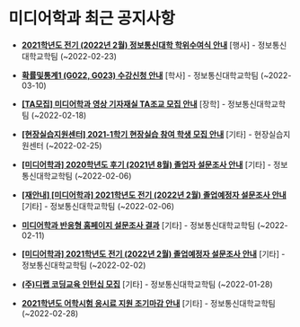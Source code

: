 # 미디어학과 최근 공지사항

* **[2021학년도 전기 (2022년 2월) 정보통신대학 학위수여식 안내](https://media.ajou.ac.kr/media/board/board01.jsp?mode=view&amp;article_no=227884&amp;board_wrapper=%2Fmedia%2Fboard%2Fboard01.jsp&amp;pager.offset=0&amp;board_no=304)**
 [행사] - 정보통신대학교학팀 (~2022-02-23)

* **[확률및통계1 (G022, G023) 수강신청 안내](https://media.ajou.ac.kr/media/board/board01.jsp?mode=view&amp;article_no=227867&amp;board_wrapper=%2Fmedia%2Fboard%2Fboard01.jsp&amp;pager.offset=0&amp;board_no=304)**
 [학사] - 정보통신대학교학팀 (~2022-03-10)

* **[[TA모집] 미디어학과 영상 기자재실 TA조교 모집 안내](https://media.ajou.ac.kr/media/board/board01.jsp?mode=view&amp;article_no=227807&amp;board_wrapper=%2Fmedia%2Fboard%2Fboard01.jsp&amp;pager.offset=0&amp;board_no=304)**
 [장학] - 정보통신대학교학팀 (~2022-02-18)

* **[[현장실습지원센터] 2021-1학기 현장실습 참여 학생 모집 안내](https://media.ajou.ac.kr/media/board/board01.jsp?mode=view&amp;article_no=227758&amp;board_wrapper=%2Fmedia%2Fboard%2Fboard01.jsp&amp;pager.offset=0&amp;board_no=304)**
 [기타] - 현장실습지원센터 (~2022-02-25)

* **[[미디어학과] 2020학년도 후기 (2021년 8월) 졸업자 설문조사 안내](https://media.ajou.ac.kr/media/board/board01.jsp?mode=view&amp;article_no=227718&amp;board_wrapper=%2Fmedia%2Fboard%2Fboard01.jsp&amp;pager.offset=0&amp;board_no=304)**
 [기타] - 정보통신대학교학팀 (~2022-02-06)

* **[[재안내] [미디어학과] 2021학년도 전기 (2022년 2월) 졸업예정자 설문조사 안내](https://media.ajou.ac.kr/media/board/board01.jsp?mode=view&amp;article_no=227717&amp;board_wrapper=%2Fmedia%2Fboard%2Fboard01.jsp&amp;pager.offset=0&amp;board_no=304)**
 [기타] - 정보통신대학교학팀 (~2022-02-06)

* **[미디어학과 반응형 홈페이지 설문조사 결과](https://media.ajou.ac.kr/media/board/board01.jsp?mode=view&amp;article_no=227620&amp;board_wrapper=%2Fmedia%2Fboard%2Fboard01.jsp&amp;pager.offset=0&amp;board_no=304)**
 [기타] - 정보통신대학교학팀 (~2022-02-11)

* **[[미디어학과] 2021학년도 전기 (2022년 2월) 졸업예정자 설문조사 안내](https://media.ajou.ac.kr/media/board/board01.jsp?mode=view&amp;article_no=227617&amp;board_wrapper=%2Fmedia%2Fboard%2Fboard01.jsp&amp;pager.offset=0&amp;board_no=304)**
 [기타] - 정보통신대학교학팀 (~2022-02-02)

* **[(주)디랩 코딩교육 인턴십 모집](https://media.ajou.ac.kr/media/board/board01.jsp?mode=view&amp;article_no=227516&amp;board_wrapper=%2Fmedia%2Fboard%2Fboard01.jsp&amp;pager.offset=0&amp;board_no=304)**
 [기타] - 정보통신대학교학팀 (~2022-01-28)

* **[2021학년도 어학시험 응시료 지원 조기마감 안내](https://media.ajou.ac.kr/media/board/board01.jsp?mode=view&amp;article_no=227115&amp;board_wrapper=%2Fmedia%2Fboard%2Fboard01.jsp&amp;pager.offset=0&amp;board_no=304)**
 [기타] - 정보통신대학교학팀 (~2022-02-28)
